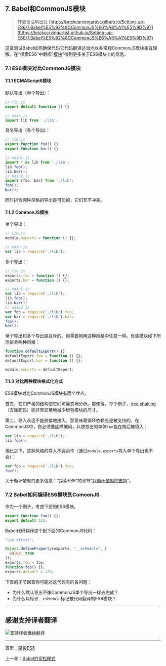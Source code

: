 ## 7. Babel和CommonJS模块 

> 转载请注明出处 [https://brickcarvingartist.github.io/Setting-up-ES6/7.Babel%E5%92%8CCommonJS%E6%A8%A1%E5%9D%97](https://brickcarvingartist.github.io/Setting-up-ES6/7.Babel%E5%92%8CCommonJS%E6%A8%A1%E5%9D%97) 

这章测试Babel如何确保代码它代码翻译适当地以各常规CommonJS模块相互理解。在“探索ES6”中翻阅“[模块](http://exploringjs.com/es6/ch_modules.html)”得到更多关于ES6模块上的信息。 

### 7.1 ES6模块对比CommonJS模块 

#### 7.1.1 ECMAScript6模块 

默认导出（单个导出）： 

```js
// lib.js
export default function () {}

// main.js
import lib from './lib';
``` 

具名导出（多个导出)： 

```js
// lib.js
export function foo() {}
export function bar() {}

// main1.js
import * as lib from './lib';
lib.foo();
lib.bar();
// main2.js
import {foo, bar} from './lib';
foo();
bar();
``` 

同时拼合两种风格的导出是可能的，它们互不冲突。 

#### 7.1.2 CommonJS模块 

单个导出： 

```js
// lib.js
module.exports = function () {};

// main.js
var lib = require('./lib');
``` 

多个导出： 

```js
// lib.js
exports.foo = function () {};
exports.bar = function () {};

// main1.js
var lib = require('./lib');
lib.foo();
lib.bar();
// main2.js
var foo = require('./lib').foo;
var bar = require('./lib').bar;
foo();
bar();
``` 

单个导出和多个导出是互斥的。你需要用两这种风格中任意一种。有些模块如下所示拼合两种风格： 

```js
function defaultExport() {}
defaultExport.foo = function () {};
defaultExport.bar = function () {};

module.exports = defaultExport;
``` 

#### 7.1.3 对比两种模块格式化方式 

ES6模块对比CommonJS模块有两个优点。 

首先，它们严格的结构使它们可静态地分析。那使得，举个例子，[tree shaking](https://github.com/rollup/rollup)（去除死码）能非常显著地减少绑包模块的尺寸。 

第二，导入永远不能直接地接入，那意味着循环依赖总是被支持的。在CommonJS中，你必须像这样编码，以使导出的单体`foo`能在稍后被填入： 

```js
var lib = require('./lib');
lib.foo();
``` 

相比之下，这种风格的导入不会运作（通过`module.exports`导入单个导出也不会）： 

```js
var foo = require('./lib').foo;
foo();
``` 

关于循坏依赖的更多信息：“探索ES6”的章节“[对循环依赖的支持](http://exploringjs.com/es6/ch_modules.html#sec_cyclic-dependencies)”。 

### 7.2 Babel如何编译ES6模块到ComoonJS 

作为一个例子，考虑下面的ES6模块。 

```js
export function foo() {};
export default 123;
``` 

Babel代码翻译这个到下面的CommonJS代码： 

```js
"use strict";

Object.defineProperty(exports, "__esModule", {
  value: true
});
exports.foo = foo;
function foo() {};
exports.default = 123;
``` 

下面的子节回答你可能对这代码有的各问题： 

- 为什么默认导出不像CommonJS单个导出一样去完成？ 
- 为什么以标识`__esModule`标记被代码翻译的ES6模块？ 

---

## 感谢支持译者翻译 

![支持译者继续翻译](http://static.ikindness.cn/donate.png)

---

首页：[架设ES6](https://brickcarvingartist.github.io/Setting-up-ES6) 

上一章：[Babel的宽松模式](https://brickcarvingartist.github.io/Setting-up-ES6/6.Babel%E7%9A%84%E5%AE%BD%E6%9D%BE%E6%A8%A1%E5%BC%8F)